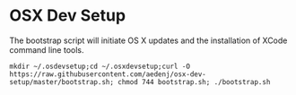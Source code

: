 # OSX Dev Setup

The bootstrap script will initiate OS X updates and the installation of XCode command line tools.

```
mkdir ~/.osdevsetup;cd ~/.osxdevsetup;curl -O https://raw.githubusercontent.com/aedenj/osx-dev-setup/master/bootstrap.sh; chmod 744 bootstrap.sh; ./bootstrap.sh
```
